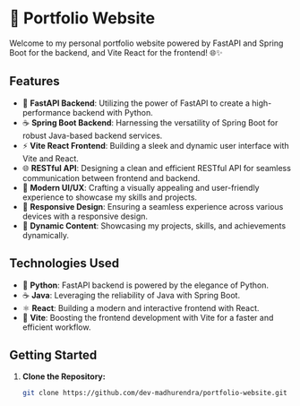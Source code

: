 # 🚀 Portfolio Website

Welcome to my personal portfolio website powered by FastAPI and Spring Boot for the backend, and Vite React for the frontend! 🌐✨

## Features

- 🚄 **FastAPI Backend**: Utilizing the power of FastAPI to create a high-performance backend with Python.
- ☕ **Spring Boot Backend**: Harnessing the versatility of Spring Boot for robust Java-based backend services.
- ⚡ **Vite React Frontend**: Building a sleek and dynamic user interface with Vite and React.
- 🌐 **RESTful API**: Designing a clean and efficient RESTful API for seamless communication between frontend and backend.
- 🎨 **Modern UI/UX**: Crafting a visually appealing and user-friendly experience to showcase my skills and projects.
- 📱 **Responsive Design**: Ensuring a seamless experience across various devices with a responsive design.
- 🌟 **Dynamic Content**: Showcasing my projects, skills, and achievements dynamically.

## Technologies Used

- 🐍 **Python**: FastAPI backend is powered by the elegance of Python.
- ☕ **Java**: Leveraging the reliability of Java with Spring Boot.
- ⚛️ **React**: Building a modern and interactive frontend with React.
- 🚀 **Vite**: Boosting the frontend development with Vite for a faster and efficient workflow.

## Getting Started

1. **Clone the Repository:**
   ```bash
   git clone https://github.com/dev-madhurendra/portfolio-website.git
